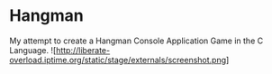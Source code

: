 # Hangman
My attempt to create a Hangman Console Application Game in the C Language.
![http://liberate-overload.iptime.org/static/stage/externals/screenshot.png]
